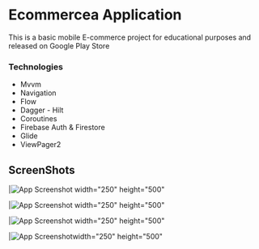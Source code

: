 # Ecommercea Application

This is a basic mobile E-commerce project for educational purposes and released on Google Play Store

### Technologies

- Mvvm
- Navigation 
- Flow
- Dagger - Hilt
- Coroutines
- Firebase Auth & Firestore
- Glide
- ViewPager2


## ScreenShots

|![App Screenshot](https://github.com/cgtyinyrt/Ecommercea/blob/master/ScreenShots/WhatsApp%20Image%202023-02-24%20at%2016.45.32.jpeg?raw=true) width="250" height="500"

|![App Screenshot](https://github.com/cgtyinyrt/Ecommercea/blob/master/ScreenShots/WhatsApp%20Image%202023-02-24%20at%2016.45.30%20(1).jpeg?raw=true) width="250" height="500"

|![App Screenshot](https://github.com/cgtyinyrt/Ecommercea/blob/master/ScreenShots/WhatsApp%20Image%202023-02-24%20at%2016.45.30.jpeg?raw=true) width="250" height="500"

|![App Screenshot](https://github.com/cgtyinyrt/Ecommercea/blob/master/ScreenShots/WhatsApp%20Image%202023-02-24%20at%2016.45.31.jpeg?raw=true)width="250" height="500"
